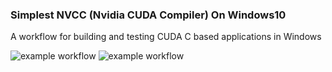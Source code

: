 ### Simplest NVCC (Nvidia CUDA Compiler) On Windows10

A workflow for building and testing CUDA C based applications in Windows

![example workflow](https://github.com/jmake/SimplestNvidiaCUDACompilerOnWindows10/actions/workflows/nvcc.yml/badge.svg)
![example workflow](https://github.com/jmake/SimplestNvidiaCUDACompilerOnWindows10/actions/workflows/simplest.yml/badge.svg)
